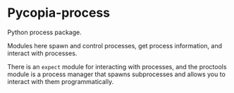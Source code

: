 Pycopia-process
===============

Python process package.

Modules here spawn and control processes, get process information, and
interact with processes.

There is an `expect` module for interacting with processes, and the proctools
module is a process manager that spawns subprocesses and allows you to
interact with them programmatically.

